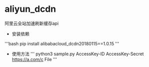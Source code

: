 # aliyun_dcdn
阿里云全站加速刷新缓存api



* 安装依赖

'''bash
pip install alibabacloud_dcdn20180115==1.0.15
'''

* 使用方法
'''
python3 sample.py AccessKey-ID AccessKey-Secret  https://a.com/c  File
'''
